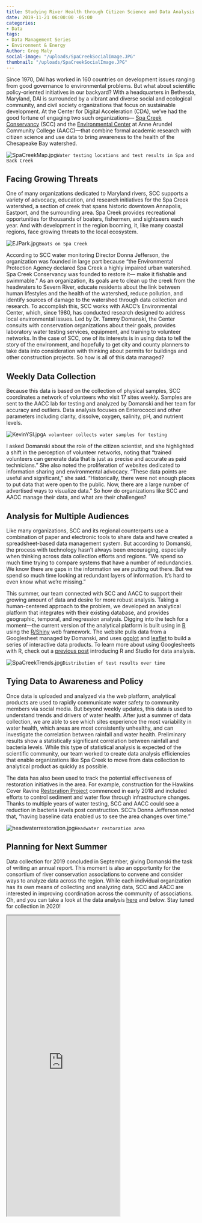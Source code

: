```yaml
---
title: Studying River Health through Citizen Science and Data Analysis in Maryland
date: 2019-11-21 06:00:00 -05:00
categories:
- Data
tags:
- Data Management Series
- Environment & Energy
Author: Greg Maly
social-image: "/uploads/SpaCreekSocialImage.JPG"
thumbnail: "/uploads/SpaCreekSocialImage.JPG"
---
```


Since 1970, DAI has worked in 160 countries on development issues ranging from good governance to environmental problems. But what about scientific policy-oriented initiatives in our backyard? With a headquarters in Bethesda, Maryland, DAI is surrounded by a vibrant and diverse social and ecological community, and civil society organizations that focus on sustainable development. At the Center for Digital Acceleration (CDA), we’ve had the good fortune of engaging two such organizations— [Spa Creek Conservancy](https://www.spacreek.net/) (SCC) and the [Environmental Center](https://www.aacc.edu/about/schools-of-study/science-and-technology/environmental-center/) at Anne Arundel Community College (AACC)—that combine formal academic research with citizen science and use data to bring awareness to the health of the Chesapeake Bay watershed.

![SpaCreekMap.jpg](/uploads/SpaCreekMap.jpg)`Water testing locations and test results in Spa and Back Creek`

<!--more-->
## Facing Growing Threats 

One of many organizations dedicated to Maryland rivers, SCC supports a variety of advocacy, education, and research initiatives for the Spa Creek watershed, a section of creek that spans historic downtown Annapolis, Eastport, and the surrounding area. Spa Creek provides recreational opportunities for thousands of boaters, fishermen, and sightseers each year. And with development in the region booming, it, like many coastal regions, face growing threats to the local ecosystem.

![EJPark.jpg](/uploads/EJPark.jpg)`Boats on Spa Creek`

According to SCC water monitoring Director Donna Jefferson, the organization was founded in large part because “the Environmental Protection Agency declared Spa Creek a highly impaired urban watershed. Spa Creek Conservancy was founded to restore it— make it fishable and swimmable." As an organization, its goals are to clean up the creek from the headwaters to Severn River, educate residents about the link between human lifestyles and the health of the watershed, reduce pollution, and identify sources of damage to the watershed through data collection and research. To accomplish this, SCC works with AACC’s Environmental Center, which, since 1980, has conducted research designed to address local environmental issues. Led by Dr. Tammy Domanski, the Center consults with conservation organizations about their goals, provides laboratory water testing services, equipment, and training to volunteer networks. In the case of SCC, one of its interests is in using data to tell the story of the environment, and hopefully to get city and county planners to take data into consideration with thinking about permits for buildings and other construction projects. So how is all of this data managed?

## Weekly Data Collection

Because this data is based on the collection of physical samples, SCC coordinates a network of volunteers who visit 17 sites weekly. Samples are sent to the AACC lab for testing and analyzed by Domanski and her team for accuracy and outliers. Data analysis focuses on Enterococci and other parameters including clarity, dissolve, oxygen, salinity, pH, and nutrient levels.

![KevinYSI.jpg](/uploads/KevinYSI.jpg)`A volunteer collects water samples for testing`

I asked Domanski about the role of the citizen scientist, and she highlighted a shift in the perception of volunteer networks, noting that “trained volunteers can generate data that is just as precise and accurate as paid technicians.” She also noted the proliferation of websites dedicated to information sharing and environmental advocacy. “These data points are useful and significant,” she said. “Historically, there were not enough places to put data that were open to the public. Now, there are a large number of advertised ways to visualize data.” So how do organizations like SCC and AACC manage their data, and what are their challenges?

## Analysis for Multiple Audiences

Like many organizations, SCC and its regional counterparts use a combination of paper and electronic tools to share data and have created a spreadsheet-based data management system. But according to Domanski, the process with technology hasn’t always been encouraging, especially when thinking across data collection efforts and regions. “We spend so much time trying to compare systems that have a number of redundancies. We know there are gaps in the information we are putting out there. But we spend so much time looking at redundant layers of information. It’s hard to even know what we’re missing.”

This summer, our team connected with SCC and AACC to support their growing amount of data and desire for more robust analysis. Taking a human-centered approach to the problem, we developed an analytical platform that integrates with their existing database, and provides geographic, temporal, and regression analysis. Digging into the tech for a moment—the current version of the analytical platform is built using in [R](https://www.r-project.org/) using the [R/Shiny](https://shiny.rstudio.com/) web framework. The website pulls data from a Googlesheet managed by Domanski, and uses [ggplot](https://ggplot2.tidyverse.org/) and [leaflet](https://rstudio.github.io/leaflet/) to build a series of interactive data products. To learn more about using Googlesheets with R, check out a [previous post](https://dai-global-digital.com/getting-started-with-rstudio.html) introducing R and Studio for data analysis. 

![SpaCreekTrends.jpg](/uploads/SpaCreekTrends.jpg)`Distribution of test results over time`

## Tying Data to Awareness and Policy

Once data is uploaded and analyzed via the web platform, analytical products are used to rapidly communicate water safety to community members via social media. But beyond weekly updates, this data is used to understand trends and drivers of water health. After just a summer of data collection, we are able to see which sites experience the most variability in water health, which areas are most consistently unhealthy, and can investigate the correlation between rainfall and water health. Preliminary results show a statistically significant correlation between rainfall and bacteria levels. While this type of statistical analysis is expected of the scientific community, our team worked to create data analysis efficiencies that enable organizations like Spa Creek to move from data collection to analytical product as quickly as possible. 

The data has also been used to track the potential effectiveness of restoration initiatives in the area. For example, construction for the Hawkins Cover Ravine [Restoration Project](https://www.spacreek.net/index.php/91-restoration-of-hawkins-cove-in-annapolis-begins) commenced in early 2018 and included efforts to control sediment and water flow through infrastructure changes. Thanks to multiple years of water testing, SCC and AACC could see a reduction in bacteria levels post construction. SCC’s Donna Jefferson noted that, “having baseline data enabled us to see the area changes over time.” 

![headwaterrestoration.jpg](/uploads/headwaterrestoration.jpg)`Headwater restoration area`

## Planning for Next Summer

Data collection for 2019 concluded in September, giving Domanski the task of writing an annual report. This moment is also an opportunity for the consortium of river conservation associations to convene and consider ways to analyze data across the region. While each individual organization has its own means of collecting and analyzing data, SCC and AACC are interested in improving coordination across the community of associations. Oh, and you can take a look at the data analysis [here](https://gamaly.shinyapps.io/SpaCreek/) and below. Stay tuned for collection in 2020!

<iframe src="https://gamaly.shinyapps.io/SpaCreek/" height="800px"></iframe>